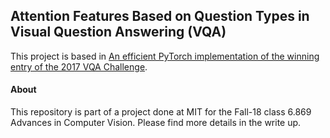 ## Attention Features Based on Question Types in Visual Question Answering (VQA)

This project is based in  [An efficient PyTorch implementation of the winning entry of the 2017 VQA Challenge](https://github.com/hengyuan-hu/bottom-up-attention-vqa).


#### About

This repository is part of a project done at MIT for the Fall-18 class 6.869 Advances in Computer Vision. 
Please find more details in the write up.

